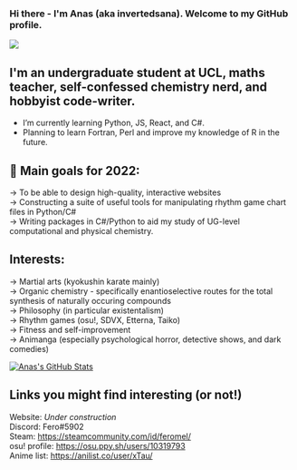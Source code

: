 ### Hi there - I'm Anas (aka invertedsana). Welcome to my GitHub profile.

![](https://c.tenor.com/NPl9RLQLpKIAAAAC/greetings-mr-bean.gif)

## I'm an undergraduate student at UCL, maths teacher, self-confessed chemistry nerd, and hobbyist code-writer.
- I’m currently learning Python, JS, React, and C#.
- Planning to learn Fortran, Perl and improve my knowledge of R in the future.

## 🥅 Main goals for 2022: 

&rarr; To be able to design high-quality, interactive websites<br>
&rarr; Constructing a suite of useful tools for manipulating rhythm game chart files in Python/C#<br>
&rarr; Writing packages in C#/Python to aid my study of UG-level computational and physical chemistry. <br>

## Interests:

&rarr; Martial arts (kyokushin karate mainly)<br>
&rarr; Organic chemistry - specifically enantioselective routes for the total synthesis of naturally occuring compounds<br>
&rarr; Philosophy (in particular existentalism)<br>
&rarr; Rhythm games (osu!, SDVX, Etterna, Taiko)<br>
&rarr; Fitness and self-improvement<br>
&rarr; Animanga (especially psychological horror, detective shows, and dark comedies)<br>

[![Anas's GitHub Stats](https://github-readme-stats.vercel.app/api?username=invertedsana)](https://github.com/anuraghazra/github-readme-stats)

## Links you might find interesting (or not!)
Website: *Under construction*<br>
Discord: Fero#5902<br>
Steam: https://steamcommunity.com/id/feromel/<br>
osu! profile: https://osu.ppy.sh/users/10319793<br>
Anime list: https://anilist.co/user/xTau/<br>
